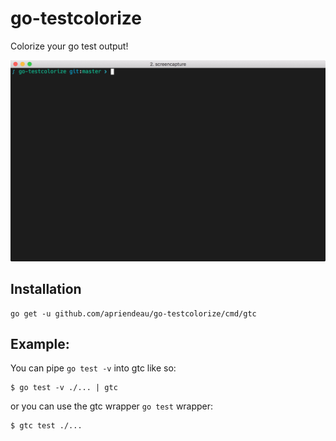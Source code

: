 # go-testcolorize

Colorize your go test output!

![gtc-screenging](https://raw.githubusercontent.com/apriendeau/go-testcolorize/master/img/output.gif)

## Installation

```shell
go get -u github.com/apriendeau/go-testcolorize/cmd/gtc
```

## Example:

You can pipe `go test -v` into gtc like so:

```shell
$ go test -v ./... | gtc
```

or you can use the gtc wrapper `go test` wrapper:

```shell
$ gtc test ./...
```
